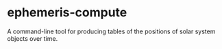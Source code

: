 # ephemeris-compute
A command-line tool for producing tables of the positions of solar system objects over time.
